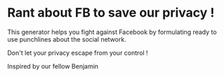 # Rant about FB to save our privacy !

This generator helps you fight against Facebook by formulating ready to use punchlines about the social network.

Don't let your privacy escape from your control !

Inspired by our fellow Benjamin